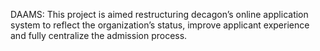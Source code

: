 DAAMS:
This project is aimed restructuring decagon’s online application system to reflect the organization’s status, improve applicant experience and fully centralize the admission process. 
